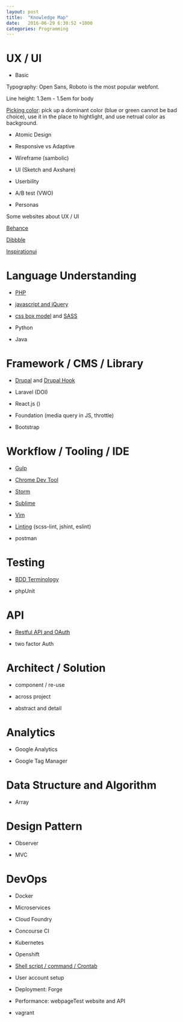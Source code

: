```yaml
---
layout: post
title:  "Knowledge Map"
date:   2016-06-29 6:30:52 +1000
categories: Programming
---
```


UX / UI
=======
- Basic
 
Typography: Open Sans, Roboto is the most popular webfont.

Line height: 1.3em - 1.5em for body

[Picking color](http://www.websitebuilderexpert.com/how-to-choose-color-for-your-website/): pick up a dominant color (blue or green cannot be bad choice), use it in the place to hightlight, and use netrual color as background.



- Atomic Design

- Responsive vs Adaptive

- Wireframe (sambolic)

- UI (Sketch and Axshare)

- Userbility 

- A/B test (VWO)

- Personas

Some websites about UX / UI

[Behance](https://www.behance.net/) 

[Dibbble](https://dribbble.com/) 

[Inspirationui](http://inspirationui.com/) 

Language Understanding
======================

- [PHP](http://ericatsydney.github.io/programming/2016/06/22/php-basic.html) 

- [javascript and jQuery](http://ericatsydney.github.io/programming/2016/06/22/js-jquery-basic.html)

- [css box model](http://ericatsydney.github.io/programming/2016/05/30/understanding-css-box-model.html) and [SASS](http://ericatsydney.github.io/programming/2016/06/22/sass-101.html)
 
- Python

- Java

Framework / CMS / Library
=========================

- [Drupal](http://ericatsydney.github.io/programming/2016/05/24/drupal.html) and [Drupal Hook](http://ericatsydney.github.io/programming/2016/05/24/drupal-hook.html)  

- Laravel (DOI)

- React.js ()

- Foundation (media query in JS, throttle)

- Bootstrap

Workflow / Tooling / IDE
========================

- [Gulp](http://ericatsydney.github.io/programming/2016/07/23/gulp-setup.html) 

- [Chrome Dev Tool](http://ericatsydney.github.io/thinking/2016/05/29/chrome-devel-tool.html) 

- [Storm](http://ericatsydney.github.io/programming/2016/06/04/Storm-insight.html)
 
- [Sublime](http://ericatsydney.github.io/programming/2016/06/21/Sublime-tricks.html) 

- [Vim](http://ericatsydney.github.io/programming/2016/06/22/journey-to-vim.html) 

- [Linting](http://ericatsydney.github.io/programming/2016/07/15/linting.html) (scss-lint, jshint, eslint)

- postman

Testing
=======

- [BDD Terminology](/programming/2016/07/14/BDD-terminology.html) 

- phpUnit

API
===

- [Restful API and OAuth](http://ericatsydney.github.io/programming/2016/06/13/restful-api.html) 

- two factor Auth

Architect / Solution
====================

- component / re-use

- across project

- abstract and detail

Analytics
=========

- Google Analytics

- Google Tag Manager

Data Structure and Algorithm
============================

- Array

Design Pattern 
==============

- Observer

- MVC

DevOps
======

- Docker

- Microservices

- Cloud Foundry

- Concourse CI

- Kubernetes

- Openshift

- [Shell script / command / Crontab](http://ericatsydney.github.io/programming/2016/06/22/shell-and-linux.html) 

- User account setup

- Deployment: Forge

- Performance: webpageTest website and API

- vagrant
